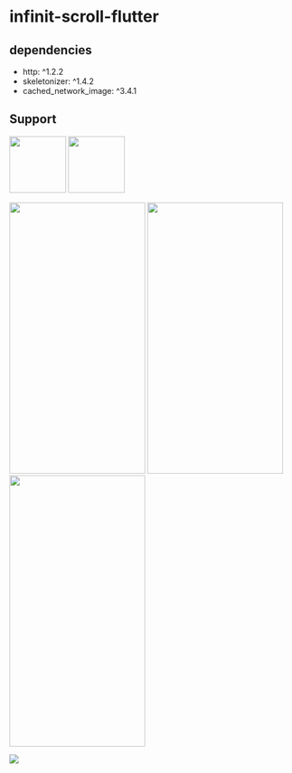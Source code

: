 # infinit-scroll-flutter

## dependencies
- http: ^1.2.2
- skeletonizer: ^1.4.2
- cached_network_image: ^3.4.1

## Support

<p>
<a href="https://sociabuzz.com/syarifhidayatullah2020/tribe" target='_blank'>
<img src="https://sociabuzz.s3.ap-southeast-1.amazonaws.com//landing-page/img/sociabuzz-logo.png" width="100"></a>

<a href="https://www.buymeacoffee.com/syarifhidayat"  target='_blank'>
<img src="https://media.tenor.com/Is0ELiJnoU0AAAAi/buymeacoffee-button.gif" width="100"></a>
</p>

<p aling="middle">
<a href="Screenrecorder-2024-09-15-10-16-20-951-ezgif.com-video-to-gif-converter.gif" title=""><img src="Screenrecorder-2024-09-15-10-16-20-951-ezgif.com-video-to-gif-converter.gif" width="240" height="480"></a>
<a href="Screenrecorder-2024-09-15-10-16-53-63-ezgif.com-video-to-gif-converter.gif" title=""><img src="Screenrecorder-2024-09-15-10-16-53-63-ezgif.com-video-to-gif-converter.gif" width="240" height="480"></a>
  <a href="Screenrecorder-2024-09-15-10-17-23-86-ezgif.com-video-to-gif-converter.gif" title=""><img src="Screenrecorder-2024-09-15-10-17-23-86-ezgif.com-video-to-gif-converter.gif" width="240" height="480"></a>
</p>
  <img src="https://visitor-badge.laobi.icu/badge?page_id=sya-hid.infinite-scroll-flutter"/>  

